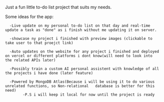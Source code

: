 Just a fun little to-do list project that suits my needs.

Some ideas for the app:

      -Live update on my personal to-do list on that day and real-time update a task as "done" as i finish without me updating it on server.

      -showcase ny project i finished with preview images (clickable to take user to that proejct link)
      
      -Auto updates on the website for any project i finished and deployed on vercel or different platforms i dont know(will need to look into the related APIs later)

      -Possibly train a custom AI personal assistent with knowledge of all the projects i have done (later feature)

      -Powered by MongoDB Atlas(Because i will be using it to do various unrelated functions, so Non-relational   database is better for this need)
            -P.S i will keep it local for now until the project is ready
